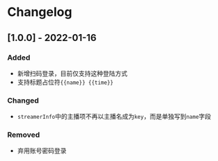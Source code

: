 # Changelog

## [1.0.0] - 2022-01-16
### Added
- 新增扫码登录，目前仅支持这种登陆方式
- 支持标题占位符`{{name}} {{time}}`

### Changed
- `streamerInfo`中的主播项不再以主播名成为`key`，而是单独写到`name`字段

### Removed
- 弃用账号密码登录